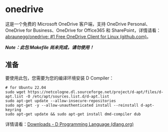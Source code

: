 # onedrive

这是一个免费的 Microsoft OneDrive 客户端，支持 OneDrive Personal、OneDrive for Business、OneDrive for Office365 和 SharePoint，详情请看：[abraunegg/onedrive: #1 Free OneDrive Client for Linux (github.com)](https://github.com/abraunegg/onedrive)。

_**Note：此包 Makefile 尚未完成，请勿使用！**_

## 准备

要使用此包，您需要为您的编译环境安装 D Compiler：

```shell
# for Ubuntu 22.04
sudo wget https://netcologne.dl.sourceforge.net/project/d-apt/files/d-apt.list -O /etc/apt/sources.list.d/d-apt.list
sudo apt-get update --allow-insecure-repositories
sudo apt-get -y --allow-unauthenticated install --reinstall d-apt-keyring
sudo apt-get update && sudo apt-get install dmd-compiler dub
```

详情请看：[Downloads - D Programming Language (dlang.org)](https://dlang.org/download.html)